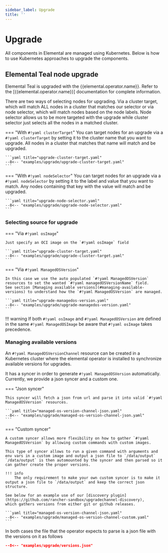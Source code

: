 ```yaml
---
sidebar_label: Upgrade
title: ''
---
```


# Upgrade

All components in Elemental are managed using Kubernetes. Below is how
to use Kubernetes approaches to upgrade the components.

## Elemental Teal node upgrade

Elemental Teal is upgraded with the {{elemental.operator.name}}. Refer to the
[{{elemental.operator.name}}] documentation for complete information.

There are two ways of selecting nodes for upgrading. Via a cluster target, which will match ALL nodes in a cluster that matches our
selector or via node selector, which will match nodes based on the node labels. Node selector allows us to be more targeted with the upgrade
while cluster selector just selects all the nodes in a matched cluster.

=== "With `#!yaml clusterTarget`"
    You can target nodes for an upgrade via a `#!yaml clusterTarget` by setting it to the cluster name that you want to upgrade.
    All nodes in a cluster that matches that name will match and be upgraded.

    ```yaml title="upgrade-cluster-target.yaml"
    --8<-- "examples/upgrade/upgrade-cluster-target.yaml"
    ```

=== "With `#!yaml nodeSelector`"
    You can target nodes for an upgrade via a `#!yaml nodeSelector` by setting it to the label and value that you want to match.
    Any nodes containing that key with the value will match and be upgraded.

    ```yaml title="upgrade-node-selector.yaml"
    --8<-- "examples/upgrade/upgrade-node-selector.yaml"
    ```


### Selecting source for upgrade

=== "Via `#!yaml osImage`"
    
    Just specify an OCI image on the `#!yaml osImage` field

    ```yaml title="upgrade-cluster-target.yaml"
    --8<-- "examples/upgrade/upgrade-cluster-target.yaml"
    ```
    

=== "Via `#!yaml ManagedOSVersion`"
    
    In this case we use the auto populated `#!yaml ManagedOSVersion` resources to set the wanted `#!yaml managedOSVersionName` field.
    See section [Managing available versions](#managing-available-versions) to understand how the `#!yaml ManagedOSVersion` are managed.

    ```yaml title="upgrade-managedos-version.yaml"
    --8<-- "examples/upgrade/upgrade-managedos-version.yaml"
    ```

!!! warning
    If both `#!yaml osImage` and `#!yaml ManagedOSVersion` are defined in the same `#!yaml ManagedOSImage` be aware that `#!yaml osImage` takes precedence.

### Managing available versions

An `#!yaml ManagedOSVersionChannel` resource can be created in a Kubernetes cluster where the elemental operator is installed to synchronize available versions for upgrades.

It has a syncer in order to generate `#!yaml ManagedOSVersion` automatically. Currently, we provide a json syncer and a custom one.

=== "Json syncer"

    This syncer will fetch a json from url and parse it into valid `#!yaml ManagedOSVersion` resources.

    ```yaml title="managed-os-version-channel-json.yaml"
    --8<-- "examples/upgrade/managed-os-version-channel-json.yaml"
    ```

=== "Custom syncer"

    A custom syncer allows more flexibility on how to gather `#!yaml ManagedOSVersion` by allowing custom commands with custom images.
    
    This type of syncer allows to run a given command with arguments and env vars in a custom image and output a json file to `/data/output`
    `/data/output` is then automounted by the syncer and then parsed so it can gather create the proper versions.

    !!! info
        The only requirement to make your own custom syncer is to make it output a json file to `/data/output` and keep the correct json structure.
    
    See below for an example use of our [discovery plugin](https://github.com/rancher-sandbox/upgradechannel-discovery), 
    which gathers versions from either git or github releases.

    ```yaml title="managed-os-version-channel-json.yaml"
    --8<-- "examples/upgrade/managed-os-version-channel-custom.yaml"
    ```

In both cases the file that the operator expects to parse is a json file with the versions on it as follows

```json title="versions.json"
--8<-- "examples/upgrade/versions.json"
```